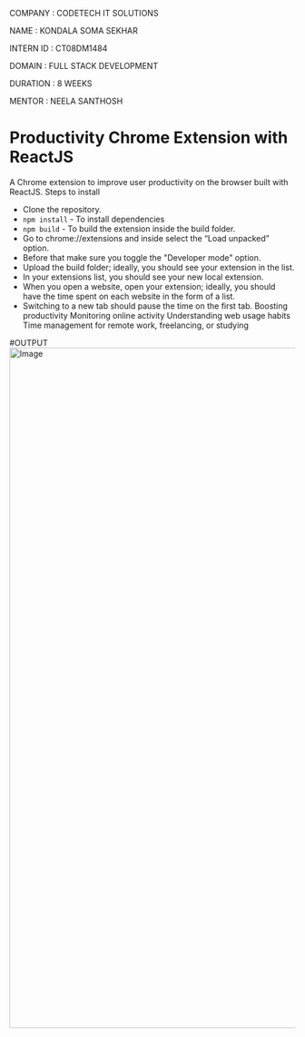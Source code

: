 COMPANY : CODETECH IT SOLUTIONS

NAME : KONDALA SOMA SEKHAR

INTERN ID : CT08DM1484

DOMAIN : FULL STACK DEVELOPMENT

DURATION : 8 WEEKS

MENTOR : NEELA SANTHOSH

# Productivity Chrome Extension with ReactJS
A Chrome extension to improve user productivity on the browser built with ReactJS.
Steps to install
- Clone the repository.
- `npm install`  - To install dependencies
- `npm build`  - To build the extension inside the build folder.
- Go to chrome://extensions and inside select the “Load unpacked” option.
- Before that make sure you toggle the "Developer mode" option.
- Upload the build folder; ideally, you should see your extension in the list.
- In your extensions list, you should see your new local extension.
- When you open a website, open your extension; ideally, you should have the time spent on each website in the form of a list.
- Switching to a new tab should pause the time on the first tab.
Boosting productivity
Monitoring online activity
Understanding web usage habits
Time management for remote work, freelancing, or studying

#OUTPUT  
<img width="1917" height="1199" alt="Image" src="https://github.com/user-attachments/assets/a62175b7-f6bb-43a7-9d48-844587f3f2c7" />


  

